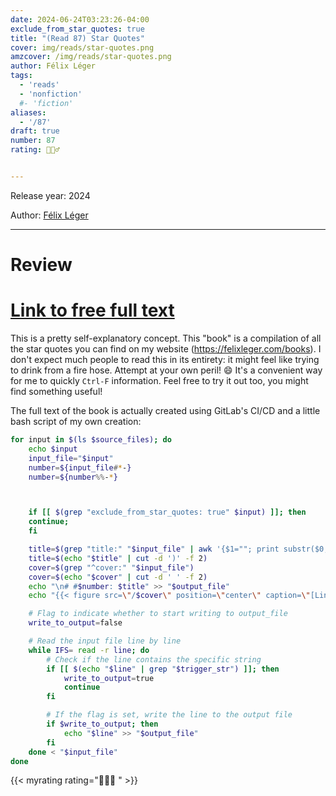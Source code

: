 ```yaml
---
date: 2024-06-24T03:23:26-04:00
exclude_from_star_quotes: true
title: "(Read 87) Star Quotes"
cover: img/reads/star-quotes.png
amzcover: /img/reads/star-quotes.png
author: Félix Léger
tags:
  - 'reads'
  - 'nonfiction'
  #- 'fiction'
aliases:
  - '/87'
draft: true
number: 87
rating: 🙋🏻‍♂️


---
```


Release year: 2024

Author: [Félix Léger](/)

---

# Review

# [Link to free full text](/star-quotes/)

This is a pretty self-explanatory concept. This "book" is a compilation
of all the star quotes you can find on my website
(https://felixleger.com/books). I don't expect much people to read
this in its entirety: it might feel like trying to drink from a
fire hose. Attempt at your own peril! :smile: It's a convenient way
for me to quickly `Ctrl-F` information. Feel free to try it out too,
you might find something useful!

The full text of the book is
actually created using GitLab's CI/CD and a little bash script of my
own creation:

```bash
for input in $(ls $source_files); do
	echo $input
	input_file="$input"
	number=${input_file#*-}
	number=${number%%-*}



	if [[ $(grep "exclude_from_star_quotes: true" $input) ]]; then
	continue;
	fi

	title=$(grep "title:" "$input_file" | awk '{$1=""; print substr($0,2)}')
	title=$(echo "$title" | cut -d ')' -f 2)
	cover=$(grep "^cover:" "$input_file")
	cover=$(echo "$cover" | cut -d ' ' -f 2)
	echo "\n# #$number: $title" >> "$output_file"
	echo "{{< figure src=\"/$cover\" position=\"center\" caption=\"[Link to review](/$number)\" style=\"height: 400px; width: auto;\" >}}" >}} >> "$output_file"

	# Flag to indicate whether to start writing to output_file
	write_to_output=false

	# Read the input file line by line
	while IFS= read -r line; do
		# Check if the line contains the specific string
		if [[ $(echo "$line" | grep "$trigger_str") ]]; then
			write_to_output=true
			continue
		fi

		# If the flag is set, write the line to the output file
		if $write_to_output; then
			echo "$line" >> "$output_file"
		fi
	done < "$input_file"
done
```

{{< myrating rating="🙋🏻‍♂️ " >}}
